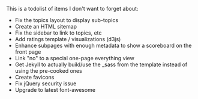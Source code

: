 This is a todolist of items I don't want to forget about:

* Fix the topics layout to display sub-topics
* Create an HTML sitemap
* Fix the sidebar to link to topics, etc
* Add ratings template / visualizations (d3js)
* Enhance subpages with enough metadata to show a scoreboard on the front page
* Link "no" to a special one-page everything view
* Get Jekyll to actually build/use the _sass from the template instead of using the pre-cooked ones
* Create favicons
* Fix jQuery security issue
* Upgrade to latest font-awesome